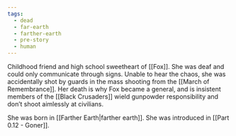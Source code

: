 ```yaml
---
tags:
  - dead
  - far-earth
  - farther-earth
  - pre-story
  - human
---
```

Childhood friend and high school sweetheart of [[Fox]]. She was deaf and could only communicate through signs. Unable to hear the chaos, she was accidentally shot by guards in the mass shooting from the [[March of Remembrance]]. Her death is why Fox became a general, and is insistent members of the [[Black Crusaders]] wield gunpowder responsibility and don’t shoot aimlessly at civilians. 

She was born in [[Farther Earth|farther earth]]. She was introduced in [[Part 0.12 - Goner]].